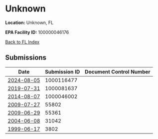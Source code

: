# Unknown

**Location:** Unknown, FL

**EPA Facility ID:** 100000046176

[Back to FL Index](../../index.md)

## Submissions

| Date | Submission ID | Document Control Number |
|------|--------------|-------------------------|
| [2024-08-05](submissions/1000116477.md) | 1000116477 |  |
| [2019-07-31](submissions/1000081637.md) | 1000081637 |  |
| [2014-08-07](submissions/1000046002.md) | 1000046002 |  |
| [2009-07-27](submissions/55802.md) | 55802 |  |
| [2009-06-29](submissions/55361.md) | 55361 |  |
| [2004-06-08](submissions/31042.md) | 31042 |  |
| [1999-06-17](submissions/3802.md) | 3802 |  |
